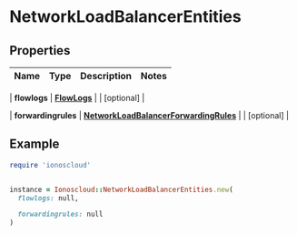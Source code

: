 # NetworkLoadBalancerEntities

## Properties

| Name | Type | Description | Notes |
| ---- | ---- | ----------- | ----- |

| **flowlogs** | [**FlowLogs**](FlowLogs.md) |  | [optional] |

| **forwardingrules** | [**NetworkLoadBalancerForwardingRules**](NetworkLoadBalancerForwardingRules.md) |  | [optional] |

## Example

```ruby
require 'ionoscloud'


instance = Ionoscloud::NetworkLoadBalancerEntities.new(
  flowlogs: null,

  forwardingrules: null
)
```

